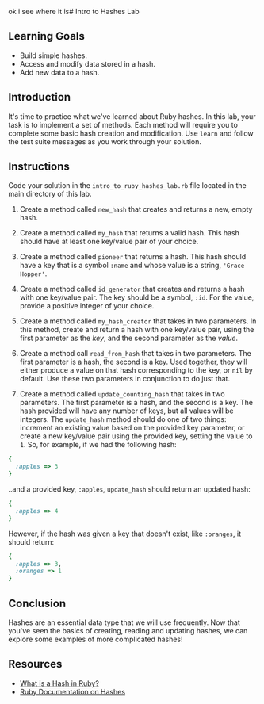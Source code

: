 ok i see where it is# Intro to Hashes Lab

## Learning Goals

- Build simple hashes.
- Access and modify data stored in a hash.
- Add new data to a hash.

## Introduction

It's time to practice what we've learned about Ruby hashes. In this lab, your
task is to implement a set of methods. Each method will require you to complete
some basic hash creation and modification. Use `learn` and follow the test
suite messages as you work through your solution.

## Instructions

Code your solution in the `intro_to_ruby_hashes_lab.rb` file located in the main
directory of this lab.

1. Create a method called `new_hash` that creates and returns a new, empty
   hash.

2. Create a method called `my_hash` that returns a valid hash. This hash should
   have at least one key/value pair of your choice.

3. Create a method called `pioneer` that returns a hash. This hash should have a
   key that is a symbol `:name` and whose value is a string, `'Grace Hopper'`.

4. Create a method called `id_generator` that creates and returns a hash with
   one key/value pair. The key should be a symbol, `:id`. For the value, provide a
   positive integer of your choice.

5. Create a method called `my_hash_creator` that takes in two parameters. In
   this method, create and return a hash with one key/value pair, using the first
   parameter as the _key_, and the second parameter as the _value_.

6. Create a method call `read_from_hash` that takes in two parameters. The first
   parameter is a hash, the second is a key. Used together, they will either
   produce a value on that hash corresponding to the key, or `nil` by default. Use
   these two parameters in conjunction to do just that.

7. Create a method called `update_counting_hash` that takes in two parameters.
   The first parameter is a hash, and the second is a key. The hash provided will
   have any number of keys, but all values will be integers. The `update_hash`
   method should do one of two things: increment an existing value based on the
   provided key parameter, or create a new key/value pair using the provided key,
   setting the value to `1`. So, for example, if we had the following hash:

```ruby
{
  :apples => 3
}
```

..and a provided key, `:apples`, `update_hash` should return an updated
hash:

```ruby
{
  :apples => 4
}
```

However, if the hash was given a key that doesn't exist, like `:oranges`, it
should return:

```ruby
{
  :apples => 3,
  :oranges => 1
}
```

## Conclusion

Hashes are an essential data type that we will use frequently. Now that you've
seen the basics of creating, reading and updating hashes, we can explore
some examples of more complicated hashes!

## Resources

- [What is a Hash in Ruby?](http://ruby.about.com/od/rubyfeatures/a/hashes.htm)
- [Ruby Documentation on Hashes](https://ruby-doc.org/core-2.5.1/Hash.html)

[rand]: https://ruby-doc.org/core-2.5.0/Random.html
